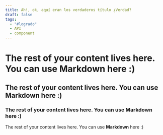 ```yaml
---
title: Ah!, ok, aquí eran los verdaderos título ¿Verdad?
draft: false
tags:
  - "#logrado"
  - API
  - component
---
```

 
# The rest of your content lives here. You can use **Markdown** here :)
## The rest of your content lives here. You can use **Markdown** here :)
### The rest of your content lives here. You can use **Markdown** here :)
The rest of your content lives here. You can use **Markdown** here :)

